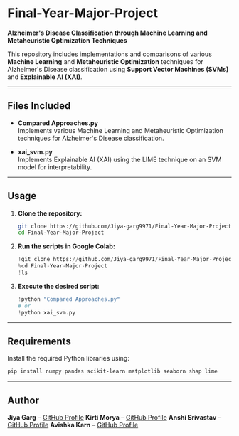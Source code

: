 # Final-Year-Major-Project

**Alzheimer's Disease Classification through Machine Learning and Metaheuristic Optimization Techniques**

This repository includes implementations and comparisons of various **Machine Learning** and **Metaheuristic Optimization** techniques for Alzheimer's Disease classification using **Support Vector Machines (SVMs)** and **Explainable AI (XAI)**.

---

## Files Included

- **Compared Approaches.py**  
  Implements various Machine Learning and Metaheuristic Optimization techniques for Alzheimer's Disease classification.

- **xai_svm.py**  
  Implements Explainable AI (XAI) using the LIME technique on an SVM model for interpretability.

---

## Usage

1. **Clone the repository:**
   ```bash
   git clone https://github.com/Jiya-garg9971/Final-Year-Major-Project.git
   cd Final-Year-Major-Project
   ```

2. **Run the scripts in Google Colab:**
   ```python
   !git clone https://github.com/Jiya-garg9971/Final-Year-Major-Project.git
   %cd Final-Year-Major-Project
   !ls
   ```

3. **Execute the desired script:**
   ```python
   !python "Compared Approaches.py"
   # or
   !python xai_svm.py
   ```

---

## Requirements

Install the required Python libraries using:
```bash
pip install numpy pandas scikit-learn matplotlib seaborn shap lime
```

---

## Author

**Jiya Garg** – [GitHub Profile](https://github.com/Jiya-garg9971)
**Kirti Morya** – [GitHub Profile](https://github.com/KirtiMorya)
**Anshi Srivastav** – [GitHub Profile](https://github.com/KirtiMorya)
**Avishka Karn** – [GitHub Profile](https://github.com/KirtiMorya)


